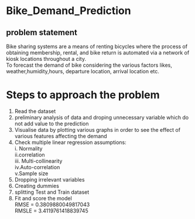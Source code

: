 # Bike_Demand_Prediction
## problem statement
Bike sharing systems are a means of renting bicycles where the process of obtaining membership, rental, and bike return is automated via a network of kiosk locations throughout a city. </br>
To forecast the demand of bike considering the various factors likes, weather,humidity,hours, departure location, arrival location etc.
# Steps to approach the problem
1. Read the dataset </br>
2. preliminary analysis of data and droping unnecessary variable which do not add value to the prediction </br>
3. Visualise data by plotting various graphs in order to see the effect of various features affecting the demand </br>
4. Check multiple linear regression assumptions: </br>
i. Normality </br>
ii.correlation </br>
iii. Multi-collinearity </br>
iv.Auto-correlation </br>
v.Sample size </br>
5. Dropping irrelevant variables </br>
6. Creating dummies </br>
7. splitting Test and Train dataset </br>
8. Fit and score the model </br>
RMSE = 0.3809880049817043 </br>
RMSLE = 3.4119761418839745
